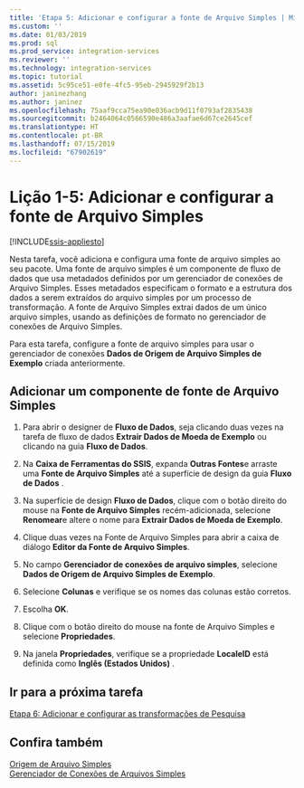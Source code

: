 ```yaml
---
title: 'Etapa 5: Adicionar e configurar a fonte de Arquivo Simples | Microsoft Docs'
ms.custom: ''
ms.date: 01/03/2019
ms.prod: sql
ms.prod_service: integration-services
ms.reviewer: ''
ms.technology: integration-services
ms.topic: tutorial
ms.assetid: 5c95ce51-e0fe-4fc5-95eb-2945929f2b13
author: janinezhang
ms.author: janinez
ms.openlocfilehash: 75aaf9cca75ea90e036acb9d11f0793af2835438
ms.sourcegitcommit: b2464064c0566590e486a3aafae6d67ce2645cef
ms.translationtype: HT
ms.contentlocale: pt-BR
ms.lasthandoff: 07/15/2019
ms.locfileid: "67902619"
---
```

# <a name="lesson-1-5-add-and-configure-the-flat-file-source"></a>Lição 1-5: Adicionar e configurar a fonte de Arquivo Simples

[!INCLUDE[ssis-appliesto](../includes/ssis-appliesto-ssvrpluslinux-asdb-asdw-xxx.md)]


Nesta tarefa, você adiciona e configura uma fonte de arquivo simples ao seu pacote. Uma fonte de arquivo simples é um componente de fluxo de dados que usa metadados definidos por um gerenciador de conexões de Arquivo Simples. Esses metadados especificam o formato e a estrutura dos dados a serem extraídos do arquivo simples por um processo de transformação. A fonte de Arquivo Simples extrai dados de um único arquivo simples, usando as definições de formato no gerenciador de conexões de Arquivo Simples.  
  
Para esta tarefa, configure a fonte de arquivo simples para usar o gerenciador de conexões **Dados de Origem de Arquivo Simples de Exemplo** criada anteriormente.  
  
## <a name="add-a-flat-file-source-component"></a>Adicionar um componente de fonte de Arquivo Simples  
  
1.  Para abrir o designer de **Fluxo de Dados**, seja clicando duas vezes na tarefa de fluxo de dados **Extrair Dados de Moeda de Exemplo** ou clicando na guia **Fluxo de Dados**.  
  
2.  Na **Caixa de Ferramentas do SSIS**, expanda **Outras Fontes**e arraste uma **Fonte de Arquivo Simples** até a superfície de design da guia **Fluxo de Dados** .  
  
3.  Na superfície de design **Fluxo de Dados**, clique com o botão direito do mouse na **Fonte de Arquivo Simples** recém-adicionada, selecione **Renomear**e altere o nome para **Extrair Dados de Moeda de Exemplo**.  
  
4.  Clique duas vezes na Fonte de Arquivo Simples para abrir a caixa de diálogo **Editor da Fonte de Arquivo Simples**.  
  
5.  No campo **Gerenciador de conexões de arquivo simples**, selecione **Dados de Origem de Arquivo Simples de Exemplo**.  
  
6.  Selecione **Colunas** e verifique se os nomes das colunas estão corretos.  
  
7.  Escolha **OK**.  
  
8.  Clique com o botão direito do mouse na fonte de Arquivo Simples e selecione **Propriedades**.  
  
9. Na janela **Propriedades**, verifique se a propriedade **LocaleID** está definida como **Inglês (Estados Unidos)** .  
  
## <a name="go-to-next-task"></a>Ir para a próxima tarefa
[Etapa 6: Adicionar e configurar as transformações de Pesquisa](../integration-services/lesson-1-6-adding-and-configuring-the-lookup-transformations.md)  
  
## <a name="see-also"></a>Confira também  
[Origem de Arquivo Simples](../integration-services/data-flow/flat-file-source.md)  
[Gerenciador de Conexões de Arquivos Simples](../integration-services/connection-manager/flat-file-connection-manager.md)  
  
  
  
